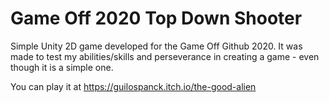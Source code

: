 # Game Off 2020 Top Down Shooter
 Simple Unity 2D game developed for the Game Off Github 2020. It was made to test my abilities/skills and perseverance in creating a game - even though it is a simple one.

You can play it at https://guilospanck.itch.io/the-good-alien
